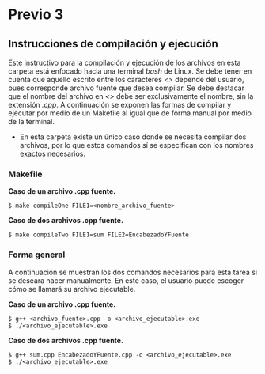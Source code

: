 # Previo 3
## Instrucciones de compilación y ejecución

Este instructivo para la compilación y ejecución de los archivos en esta carpeta está enfocado hacia una terminal _bash_ de Linux. Se debe tener en cuenta que aquello escrito entre los caracteres _<>_ depende del usuario, pues corresponde archivo fuente que desea compilar. Se debe destacar que el nombre del archivo en _<>_ debe ser exclusivamente el nombre, sin la extensión _.cpp_. A continuación se exponen las formas de compilar y ejecutar por medio de un Makefile al igual que de forma manual por medio de la terminal.

* En esta carpeta existe un único caso donde se necesita compilar dos archivos, por lo que estos comandos sí se especifican con los nombres exactos necesarios.

### Makefile
**Caso de un archivo .cpp fuente.**
 ```
 $ make compileOne FILE1=<nombre_archivo_fuente>
 ```
 **Caso de dos archivos .cpp fuente.**
 ```
 $ make compileTwo FILE1=sum FILE2=EncabezadoYFuente
 ```
### Forma general
 A continuación se muestran los dos comandos necesarios para esta tarea si se deseara hacer manualmente. En este caso, el usuario puede escoger cómo se llamará su archivo ejecutable.

**Caso de un archivo .cpp fuente.**
 ```
 $ g++ <archivo_fuente>.cpp -o <archivo_ejecutable>.exe
 $ ./<archivo_ejecutable>.exe
 ```
 **Caso de dos archivos .cpp fuente.**
 
 ```
 $ g++ sum.cpp EncabezadoYFuente.cpp -o <archivo_ejecutable>.exe
 $ ./<archivo_ejecutable>.exe
 ```